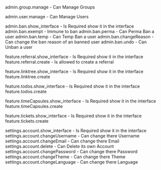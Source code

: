 admin.group.manage - Can Manage Groups

admin.user.manage - Can Manage Users

admin.ban.show_interface - Is Required show it in the interface
admin.ban.exempt - Immune to ban
admin.ban.perma - Can Perma Ban a user
admin.ban.temp - Can Temp Ban a user
admin.ban.changeReason - Can change the ban reason of an banned user
admin.ban.undo - Can Unban a user

feature.referral.show_interface - Is Required show it in the interface
feature.referral.create - Is allowed to create a referral

feature.linktree.show_interface - Is Required show it in the interface
feature.linktree.create

feature.todos.show_interface - Is Required show it in the interface
feature.todos.create

feature.timeCapsules.show_interface - Is Required show it in the interface
feature.timeCapsules.create

feature.tickets.show_interface - Is Required show it in the interface
feature.tickets.create

settings.account.show_interface - Is Required show it in the interface
settings.account.changeUsername - Can change there Username
settings.account.changeEmail - Can change there Email
settings.account.delete - Can Delete its own Account
settings.account.changePassword - Can change there Password
settings.account.changeTheme - Can change there Theme
settings.account.changeLanguage - Can change there Language